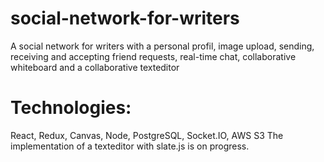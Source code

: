 # social-network-for-writers

A social network for writers with a personal profil, image upload, sending, receiving and accepting friend requests, real-time chat, collaborative whiteboard and a collaborative texteditor

# Technologies: 
React, Redux, Canvas, Node, PostgreSQL, Socket.IO, AWS S3
The implementation of a texteditor with slate.js is on progress.
